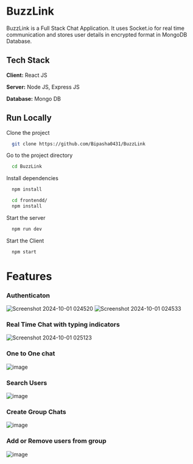 # BuzzLink


BuzzLink is a Full Stack Chat Application.
It uses Socket.io for real time communication and stores user details in encrypted format in MongoDB Database.
## Tech Stack

**Client:** React JS

**Server:** Node JS, Express JS

**Database:** Mongo DB

## Run Locally

Clone the project

```bash
  git clone https://github.com/Bipasha0431/BuzzLink
```

Go to the project directory

```bash
  cd BuzzLink
```

Install dependencies

```bash
  npm install
```

```bash
  cd frontendd/
  npm install
```

Start the server

```bash
  npm run dev
```
Start the Client

```bash
  npm start
```

# Features

### Authenticaton
![Screenshot 2024-10-01 024520](https://github.com/user-attachments/assets/f719a3a0-f464-4daf-bd57-bf2fe0d7f7bf)
![Screenshot 2024-10-01 024533](https://github.com/user-attachments/assets/82c7f722-84d7-40a3-8acd-37f739998a31)

### Real Time Chat with typing indicators
![Screenshot 2024-10-01 025123](https://github.com/user-attachments/assets/84990f41-a3b0-4a1a-88ec-7c6bcf793668)

### One to One chat
![image](https://github.com/user-attachments/assets/ec8b43b3-e5d1-4a0c-8ee1-f282e15d1e4b)

### Search Users
![image](https://github.com/user-attachments/assets/b44a4461-51b6-4448-b0e5-0d2be042c39d)

### Create Group Chats
![image](https://github.com/user-attachments/assets/9df973fa-1ec1-4d1d-8910-ffb692451f33)

### Add or Remove users from group
![image](https://github.com/user-attachments/assets/5e9756a8-fcc7-4416-93bd-52be44251d0e)







